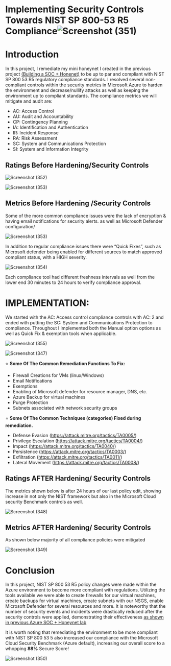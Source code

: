 # Implementing Security Controls Towards NIST SP 800-53 R5 Compliance![Screenshot (351)](https://github.com/babsthetechguy/NIST-Compliance/assets/150613649/b99aa6c2-cca9-43cf-be84-6c15bf22bdf2)



# Introduction
In this project, I remediate my mini honeynet I created in the previous project [(Building a SOC + Honenet)](https://github.com/babsthetechguy/Cyber-Course) to be up to par and compliant with NIST SP 800 53 R5 regulatory compliance standards. I resolved several non-compliant controls within the security metrics in Microsoft Azure to harden the environment and decrease/nullify attacks as well as keeping the environment up to compliant standards.  The compliance metrics we will mitigate and audit are:

- AC: Access Control
- AU: Audit and Accountability 
- CP: Contingency Planning
- IA: Identification and Authentication
- IR: Incident Response
- RA: Risk Assessment
- SC: System and Communications Protection
- SI: System and Information Integrity


## Ratings Before Hardening/Security Controls

![Screenshot (352)](https://github.com/babsthetechguy/NIST-Compliance/assets/150613649/bcbdf3ad-6672-475f-83a6-1e0b3534ed90)

![Screenshot (353)](https://github.com/babsthetechguy/NIST-Compliance/assets/150613649/f431744a-89d4-4ee6-b1fc-dd14c95d313c)




## Metrics Before Hardening /Security Controls

Some of the more common compliance issues were the lack of encryption & having email notifications for security alerts. as well as Microsoft Defender configuration/

![Screenshot (353)](https://github.com/babsthetechguy/NIST-Compliance/assets/150613649/8b16a38c-0891-4cca-ac40-45a5ec545b1c)



In addition to regular compliance issues there were “Quick Fixes”, such as Microsoft defender being enabled for different sources to match approved compliant status, with a HIGH severity. <br/>

![Screenshot (354)](https://github.com/babsthetechguy/NIST-Compliance/assets/150613649/60ab809f-909a-488c-be1f-c4e4dc89fb7d)



Each compliance tool had different freshness intervals as well from the lower end 30 minutes to 24 hours to verify compliance approval. 


# IMPLEMENTATION:

We started with the AC: Access control compliance controls with AC: 2 and ended with putting the SC: System and Communications Protection to compliance. Throughout I implemented both the Manual option options as well as Quick Fix & exemption tools when applicable.  


![Screenshot (355)](https://github.com/babsthetechguy/NIST-Compliance/assets/150613649/8a30eb21-cb65-4b9f-98c6-a446c5878b37)


![Screenshot (347)](https://github.com/babsthetechguy/NIST-Compliance/assets/150613649/97196489-8c8b-49cb-8309-36d3e23c58f2)




⭐ <b>Some Of The Common Remediation Functions To Fix:</b> 
- Firewall Creations for VMs (linux/Windows)
- Email Notifications
- Exemptions
- Enabling of Microsoft defender for resource manager, DNS, etc. 
- Azure Backup for virtual machines
- Purge Protection
- Subnets associated with network security groups <br/>


⭐ <b>Some Of The Common Techniques (categories) Fixed during remediation.</b>
- Defense Evasion (https://attack.mitre.org/tactics/TA0005/)
- Privilege Escalation (https://attack.mitre.org/tactics/TA0004/)
- Impact (https://attack.mitre.org/tactics/TA0040/)
- Persistence (https://attack.mitre.org/tactics/TA0003/)
- Exfiltration (https://attack.mitre.org/tactics/TA0011/)
- Lateral Movement (https://attack.mitre.org/tactics/TA0008/)




## Ratings AFTER Hardening/ Security Controls

The metrics shown below is after 24 hours of our last policy edit, showing increase in not only the NIST framework but also in the Microsoft Cloud security Benchmark controls as well. 


![Screenshot (348)](https://github.com/babsthetechguy/NIST-Compliance/assets/150613649/eb2d78c2-b5bb-40b2-8ac9-e4b250dab26d)



## Metrics AFTER Hardening/ Security Controls

As shown below majority of all compliance policies were mitigated


![Screenshot (349)](https://github.com/babsthetechguy/NIST-Compliance/assets/150613649/a10c0004-6c1a-48e6-a60c-cfcb22344c90)



# Conclusion

In this project, NIST SP 800 53 R5 policy changes were made within the Azure environment to become more compliant with regulations. Utilizing the tools available we were able to create firewalls for our virtual machines, create backups for virtual machines, create subnets with our NSGS, enable Microsoft Defender for several resources and more. It is noteworthy that the number of security events and incidents were drastically reduced after the security controls were applied, demonstrating their effectiveness [as shown in previous Azure SOC + Honeynet lab](https://github.com/babsthetechguy/Cyber-Course)

It is worth noting that remediating the environment to be more compliant with NIST SP 800 53 5 also increased our compliance with the Microsoft Cloud Security Benchmark (Azure default), increasing our overall score to a whopping <b>88%</b> Secure Score!


![Screenshot (350)](https://github.com/babsthetechguy/NIST-Compliance/assets/150613649/37c3c3b4-187d-46b8-9337-8fac7390d6fa)





